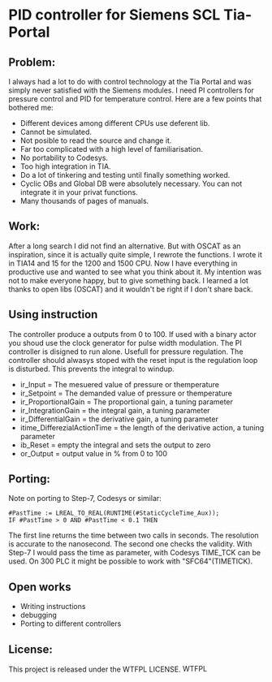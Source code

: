 # PID controller for Siemens SCL Tia-Portal

## Problem:
I always had a lot to do with control technology at the Tia Portal and was simply never satisfied with the Siemens modules. I need PI controllers for pressure control and PID for temperature control. Here are a few points that bothered me:
- Different devices among different CPUs use deferent lib.
- Cannot be simulated.
- Not posible to read the source and change it.
- Far too complicated with a high level of familiarisation.
- No portability to Codesys.
- Too high integration in TIA.
- Do a lot of tinkering and testing until finally something worked.
- Cyclic OBs and Global DB were absolutely necessary. You can not integrate it in your privat functions.
- Many thousands of pages of manuals.

## Work:
After a long search I did not find an alternative. But with OSCAT as an inspiration, since it is actually quite simple, I rewrote the functions. I wrote it in TIA14 and 15 for the 1200 and 1500 CPU. Now I have everything in productive use and wanted to see what you think about it. My intention was not to make everyone happy, but to give something back. I learned a lot thanks to open libs (OSCAT) and it wouldn't be right if I don't share back.

## Using instruction

The controller produce a outputs from 0 to 100. If used with a binary actor you shoud use the clock generator for pulse width modulation. The PI controller is disigned to run alone. Usefull for pressure regulation. The controller should alwasys stoped with the reset input is the regulation loop is disturbed. This prevents the integral to windup. 

- ir_Input = The mesuered value of pressure or themperature
- ir_Setpoint = The demanded value of pressure or themperature
- ir_ProportionalGain = The proportional gain, a tuning parameter
- ir_IntegrationGain = the integral gain, a tuning parameter
- ir_DifferentialGain = the derivative gain, a tuning parameter
- itime_DifferezialActionTime = the length of the derivative action, a tuning parameter
- ib_Reset = empty the integral and sets the output to zero
- or_Output = output value in % from 0 to 100

## Porting:
Note on porting to Step-7, Codesys or similar:
```
#PastTime := LREAL_TO_REAL(RUNTIME(#StaticCycleTime_Aux));
IF #PastTime > 0 AND #PastTime < 0.1 THEN
```    
The first line returns the time between two calls in seconds. The resolution is accurate to the nanosecond. The second one checks the validity. With Step-7 I would pass the time as parameter, with Codesys TIME_TCK can be used. On 300 PLC it might be possible to work with "SFC64"(TIMETICK). 

## Open works
- Writing instructions
- debugging
- Porting to different controllers

## License:
This project is released under the WTFPL LICENSE.
<a href="http://www.wtfpl.net/"><img src="http://www.wtfpl.net/wp-content/uploads/2012/12/wtfpl-badge-4.png" width="80" height="15" alt="WTFPL" /></a>
